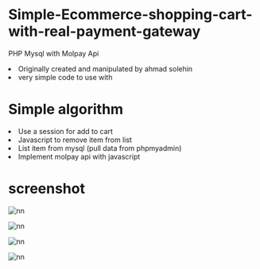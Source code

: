 # Simple-Ecommerce-shopping-cart-with-real-payment-gateway
PHP Mysql with Molpay Api


<li>Originally created and manipulated by ahmad solehin</li>
<li>very simple code to use with</li>

# Simple algorithm

<li>Use a session for add to cart</li>
<li>Javascript to remove item from list</li>
<li>List item from mysql (pull data from phpmyadmin) </li>
<li> Implement molpay api with javascript

# screenshot

![nn](https://user-images.githubusercontent.com/12325386/27766134-b2d3ba92-5ef8-11e7-97a8-c26a70ae2750.JPG)

                          
![nn](https://user-images.githubusercontent.com/12325386/27766137-ec502d96-5ef8-11e7-8907-e5f158603ec1.JPG)

![nn](https://user-images.githubusercontent.com/12325386/27784560-15189fc8-600d-11e7-801d-169fab4f0197.JPG)

![nn](https://user-images.githubusercontent.com/12325386/27784646-64c5e184-600d-11e7-8f3a-2ecf4f2f4518.JPG)
